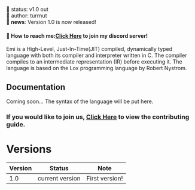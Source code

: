 🧪 status: v1.0 out<br/>
🧑 author: turrnut<br/>
**📰 news**: Version 1.0 is now released!
#### 📩 How to reach me:[Click Here](https://discord.com/invite/F8mpvVgjNs) to join my discord server!

Emi is a High-Level, Just-In-Time(JIT) compiled, dynamically typed language with both its compiler and interpreter written in C. The compiler compiles to an intermediate representation (IR) before executing it.
The language is based on the Lox programming language by Robert Nystrom.

## Documentation
Coming soon... The syntax of the language will be put here.

### If you would like to join us, [Click Here](CONTRIBUTING.md) to view the contributing guide.

# Versions
| Version | Status          | Note               |
| ------- | --------------- | ------------------ |
| 1.0     | current version | First version!     |
